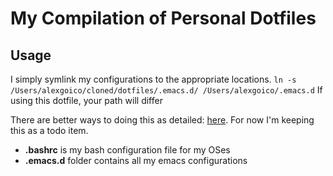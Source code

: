 My Compilation of Personal Dotfiles
===================================

Usage
-----
I simply symlink my configurations to the appropriate locations.
`ln -s /Users/alexgoico/cloned/dotfiles/.emacs.d/ /Users/alexgoico/.emacs.d`
If using this dotfile, your path will differ

There are better ways to doing this as detailed: [here](https://developer.atlassian.com/blog/2016/02/best-way-to-store-dotfiles-git-bare-repo/). For now I'm keeping this as a todo item.

* **.bashrc** is my bash configuration file for my OSes
* **.emacs.d** folder contains all my emacs configurations

